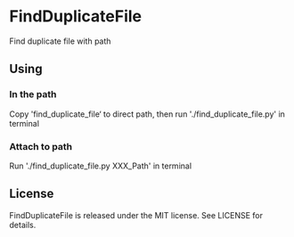# FindDuplicateFile

Find duplicate file with path

## Using
### In the path
Copy 'find_duplicate_file‘ to direct path, then run './find_duplicate_file.py' in terminal
### Attach to path
Run './find_duplicate_file.py XXX_Path' in terminal
## License
FindDuplicateFile is released under the MIT license. See LICENSE for details.